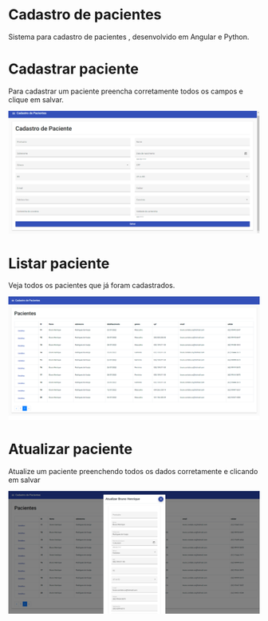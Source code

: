 ﻿# Cadastro de pacientes

Sistema para cadastro de pacientes , desenvolvido em Angular e Python. 


#  Cadastrar paciente

Para cadastrar um paciente preencha corretamente todos os campos e clique em salvar.

![enter image description here](https://github.com/newsbruno/cadastro-pacientes/blob/main/images/001.png?raw=true)

#  Listar paciente

Veja todos os pacientes que já foram cadastrados.

![enter image description here](https://github.com/newsbruno/cadastro-pacientes/blob/main/images/002.png?raw=true)

#  Atualizar paciente

Atualize um paciente preenchendo todos os dados corretamente e clicando em salvar

![enter image description here](https://github.com/newsbruno/cadastro-pacientes/blob/main/images/003.png?raw=true)
